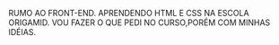RUMO AO FRONT-END.
APRENDENDO HTML E CSS NA ESCOLA ORIGAMID.
VOU FAZER O QUE PEDI NO CURSO,PORÉM COM MINHAS IDÉIAS.
